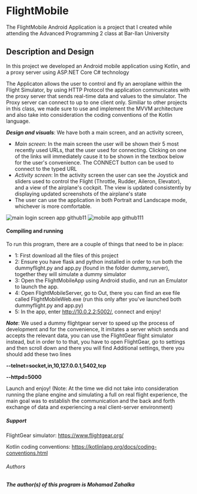 # FlightMobile
The FlightMobile Android Application is a project that I created while attending the Advanced Programming 2 class at Bar-Ilan University
## Description and Design
In this project we developed an Android mobile application using Kotlin, and a proxy server using ASP.NET Core C# technology

The Applicaton allows the user to control and fly an aeroplane within the Flight Simulator, by using HTTP Protocol the application communicates with the proxy server that sends real-time data and values to the simulator. The Proxy server can connect to up to one client only. Similiar to other projects in this class, we made sure to use and implement the MVVM architecture and also take into consideration the coding conventions of the Kotlin language.

**_Design and visuals_**:
We have both a main screen, and an activity screen,
- *Main screen*: In the main screen the user will be shown their 5 most recently used URLs, that the user used for connecting. Clicking on one of the links will immediately cause it to be shown in the textbox below for the user's convenience. The CONNECT button can be used to connect to the typed URL
- *Activity screen*: In the activity screen the user can see the Joystick and sliders used to control the Flight (Throttle, Rudder, Aileron, Elevator), and a view of the airplane's cockpit. The view is updated consistently by displaying updated screenshots of the airplane's state
- The user can use the application in both Portrait and Landscape mode, whichever is more comfortable.
  
![main login screen app github11](https://github.com/user-attachments/assets/34c9edda-d759-4c44-99af-b3161f796e34)  ![mobile app github111](https://github.com/user-attachments/assets/3ddb399d-f56c-4674-b3ae-52302c9e2565)

#### Compiling and running
To run this program, there are a couple of things that need to be in place:
- 1: First download all the files of this project
- 2: Ensure you have flask and python installed in order to run both the dummyflight.py and app.py (found in the folder dummy_server), together they will simulate a dummy simulator
- 3: Open the FlightMobileApp using Android studio, and run an Emulator to launch the app.
- 4: Open FlightMobileServer, go to Out, there you can find an exe file called FlightMobileWeb.exe (run this only after you've launched both dummyflight.py and app.py)
- 5: In the app, enter http://10.0.2.2:5002/, connect and enjoy!

**_Note_**: We used a dummy flightgear server to speed up the process of development and for the convenience, It imitates a server which sends and accepts the relevant data, you can use the FlightGear flight simulator instead, but in order to to that, you have to open FlightGear, go to settings and then scroll down and there you will find Additional settings, there you should add these two lines

**--telnet=socket,in,10,127.0.0.1,5402,tcp**

**--httpd=5000**

Launch and enjoy! (Note: At the time we did not take into consideration running the plane engine and simulating a full on real flight experience, the main goal was to establish the communication and the back and forth exchange of data and experiencing a real client-server environment)

##### Support

FlightGear simulator: https://www.flightgear.org/

Kotlin coding conventions: https://kotlinlang.org/docs/coding-conventions.html

###### Authors

***The author(s) of this program is Mohamad Zahalka***
